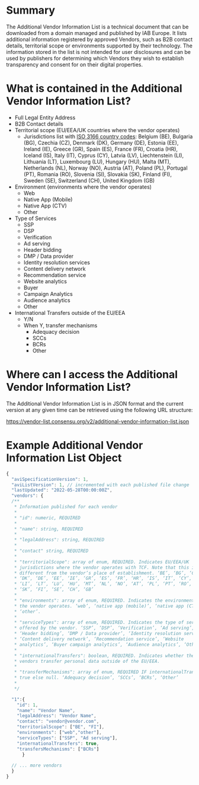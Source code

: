 # Summary

The Additional Vendor Information List is a technical document that can be downloaded from a domain managed and published by IAB Europe. It lists additional information registered by approved Vendors, such as B2B contact details, territorial scope or environments supported by their technology. The information stored in the list is not intended for user disclosures and can be used by publishers for determining which Vendors they wish to establish transparency and consent for on their digital properties.

# What is contained in the Additional Vendor Information List?

 * Full Legal Entity Address
 * B2B Contact details
 * Territorial scope (EU/EEA/UK countries where the vendor operates)
   + Jurisdictions list with [ISO 3166 country codes](https://www.iso.org/obp/ui/#search): Belgium (BE), Bulgaria (BG), Czechia (CZ), Denmark (DK), Germany (DE), Estonia (EE), Ireland (IE), Greece (GR), Spain (ES), France (FR), Croatia (HR), Iceland (IS), Italy (IT), Cyprus (CY), Latvia (LV), Liechtenstein (LI), Lithuania (LT), Luxembourg (LU), Hungary (HU), Malta (MT), Netherlands (NL), Norway (NO), Austria (AT), Poland (PL), Portugal (PT), Romania (RO), Slovenia (SI), Slovakia (SK), Finland (FI), Sweden (SE), Switzerland (CH), United Kingdom (GB)
 * Environment (environments where the vendor operates)
   + Web
   + Native App (Mobile)
   + Native App (CTV)
   + Other
 * Type of Services
   + SSP
   + DSP
   + Verification
   + Ad serving
   + Header bidding
   + DMP / Data provider
   + Identity resolution services
   + Content delivery network
   + Recommendation service
   + Website analytics
   + Buyer
   + Campaign Analytics
   + Audience analytics
   + Other
 * International Transfers outside of the EU/EEA
   + Y/N
   + When Y, transfer mechanisms
     - Adequacy decision
     - SCCs
     - BCRs
     - Other

# Where can I access the Additional Vendor Information List?

The Additional Vendor Information List is in JSON format and the current version at any given time can be retrieved using the following URL structure:

https://vendor-list.consensu.org/v2/additional-vendor-information-list.json

# Example Additional Vendor Information List Object

````javascript
{
  "aviSpecificationVersion": 1,
  "aviListVersion": 1, // incremented with each published file change
  "lastUpdated": "2022-05-28T00:00:00Z",
  "vendors": {
  /**
   * Information published for each vendor
   *
   * "id": numeric, REQUIRED
   *
   * "name": string, REQUIRED
   *
   * "legalAddress": string, REQUIRED 
   *
   * "contact" string, REQUIRED
   *
   * "territorialScope": array of enum, REQUIRED. Indicates EU/EEA/UK 
   * jurisdictions where the vendor operates with TCF. Note that this is 
   * different from the vendor’s place of establishment. ‘BE’, ‘BG’, ‘CZ’, 
   * ‘DK’, ‘DE’, ‘EE’, ‘IE’, ‘GR’, ‘ES’, ‘FR’, ‘HR’, ‘IS’, ‘IT’, ‘CY’, ‘LV’, 
   * ‘LI’, ‘LT’, ‘LU’, ‘HU’, ‘MT’, ‘NL’, ‘NO’, ‘AT’, ‘PL’, ‘PT’, ‘RO’, ‘SI’, 
   * ‘SK’, ‘FI’, ‘SE’, ‘CH’, ‘GB’
   *
   * "environments": array of enum, REQUIRED. Indicates the environments where 
   * the vendor operates. ‘web’, ‘native app (mobile)’, ‘native app (CTV)’, 
   * ‘other’.       
   *
   * "serviceTypes": array of enum, REQUIRED. Indicates the type of services 
   * offered by the vendor. ‘SSP’, ‘DSP’, ‘Verification’, ‘Ad serving’,    
   * ‘Header bidding’, ‘DMP / Data provider’, ‘Identity resolution services’, 
   * ‘Content delivery network’, ‘Recommendation service’, ‘Website   
   * analytics’, ‘Buyer campaign analytics’, ‘Audience analytics’, ‘Other’.
   *
   * "internationalTransfers": boolean, REQUIRED. Indicates whether the   
   * vendors transfer personal data outside of the EU/EEA.
   *
   * "transferMechanisms": array of enum, REQUIRED IF internationalTransfers = 
   * true else null. ‘Adequacy decision’, ‘SCCs’, ‘BCRs’, ‘Other’
   *
   */

  "1":{
    "id": 1,
    "name": "Vendor Name",
    "legalAddress": "Vendor Name",
    "contact": "vendor@vendor.com",
    "territorialScope": ["BE", "FI"],
    "environments": ["web","other"],
    "serviceTypes": ["SSP", "Ad serving"],
    "internationalTransfers": true,
    "transfersMechanisms": ["BCRs"]
      }
    
  // ... more vendors
  }
}
````

